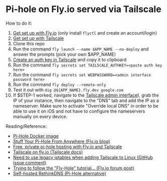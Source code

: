 Pi-hole on Fly.io served via Tailscale
======================================

How to do it:

  1. [Get set up with Fly.io](https://fly.io/docs/speedrun/) (only install `flyctl` and create an account/login)
  1. [Get set up with Tailscale](https://tailscale.com/kb/1017/install/)
  1. Clone this repo
  1. Run the command `fly launch --name $APP_NAME --no-deploy` and answer the prompts (pick your own $APP_NAME)
  1. [Create an auth key in Tailscale](https://tailscale.com/kb/1085/auth-keys/) and copy it to clipboard
  1. Run the command `fly secrets set TAILSCALE_AUTHKEY=<paste auth key here>`
  1. Run the command `fly secrets set WEBPASSWORD=<admin interface password here>`
  1. Run the command `fly deploy --remote-only`
  1. Test it out with `dig @${APP_NAME}.fly.dev google.com`
  1. If $STEP-1 worked, navigate to the [Tailscale admin interface](https://login.tailscale.com/admin/machines)), grab the IP of your instance, then navigate to the "DNS" tab and add the IP as a 
nameserver. Make sure to activate "Override local DNS" in order to be able to use it on iOS and not have to configure the nameservers manually on every device.
  
Reading/Reference:

  * [Pi-Hole Docker image](https://github.com/pi-hole/docker-pi-hole)
  * [Stuff Your Pi-Hole From Anywhere (Fly.io blog)](https://fly.io/blog/stuff-your-pi-hole-from-anywhere/)
  * [Free, private pi-hole hosting with Fly.io and Tailscale](https://arun.be/2021/11/22/private-pi-hole-hosting-fly-tailscale/)
  * [Tailscale on fly.io (Tailscale docs)](https://tailscale.com/kb/1132/flydotio/)
  * [Need to use legacy iptables when adding Tailscale to Linux (GitHub issue comment)](https://github.com/hassio-addons/addon-tailscale/issues/20#issuecomment-929104783)
  * [Trying to follow the "Fly-Hole" tutorial... (Fly.io forum post)](https://community.fly.io/t/trying-to-follow-the-fly-hole-tutorial/3470)
  * [Self-hosted RethinkDNS (Pi-Hole alternative)](https://github.com/serverless-dns/serverless-dns/)

